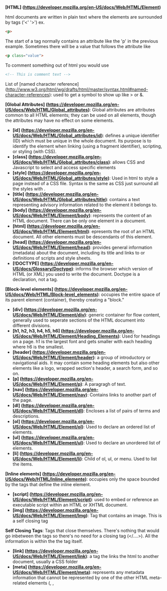 **[HTML] (https://developer.mozilla.org/en-US/docs/Web/HTML/Element)**

html documents are written in plain text where the elements are surrounded by tags ('<' '>') ex. 
```html
<p>
```
The start of a tag normally contains an attribute like the 'p' in the previous example. Sometimes there will be a value that follows the attribute like 
```html
<p class="value">
```
To comment something out of html you would use 
```html
<!-- This is comment text -->
```


List of [named character reference] (http://www.w3.org/html/wg/drafts/html/master/syntax.html#named-character-references): used to get a symbol to show up like > or &.


**[Global Attributes] (https://developer.mozilla.org/en-US/docs/Web/HTML/Global_attributes)**: Global attributes are attributes common to all HTML elements; they can be used on all elements, though the attributes may have no effect on some elements.

* **[id] (https://developer.mozilla.org/en-US/docs/Web/HTML/Global_attributes/id)**: defines a unique identifier (ID) which must be unique in the whole document. Its purpose is to identify the element when linking (using a fragment identifier), scripting, or styling (with CSS).
* **[class] (https://developer.mozilla.org/en-US/docs/Web/HTML/Global_attributes/class)**: allows CSS and Javascript to select and access specific elements
* **[style] (https://developer.mozilla.org/en-US/docs/Web/HTML/Global_attributes/style)**: Used in html to style a page instead of a CSS file. Syntax is the same as CSS just surround all the styles with <style> </style>.
* **[title] (https://developer.mozilla.org/en-US/docs/Web/HTML/Global_attributes/title)**: contains a text representing advisory information related to the element it belongs to.
* **[body] (https://developer.mozilla.org/en-US/docs/Web/HTML/Element/body)**: represents the content of an HTML document. There can be only one <body> element in a document.
* **[html] (https://developer.mozilla.org/en-US/docs/Web/HTML/Element/html)**: epresents the root of an HTML document. All other elements must be descendants of this element.
* **[head] (https://developer.mozilla.org/en-US/docs/Web/HTML/Element/head)**: provides general information (metadata) about the document, including its title and links to or definitions of scripts and style sheets.
* **[!DOCTYPE] (https://developer.mozilla.org/en-US/docs/Glossary/Doctype)**: informs the browser which version of HTML (or XML) you used to write the document. Doctype is a declaration, not a tag.


**[Block-level elements] (https://developer.mozilla.org/en-US/docs/Web/HTML/Block-level_elements)**: occupies the entire space of its parent element (container), thereby creating a "block."

* **[div] (https://developer.mozilla.org/en-US/docs/Web/HTML/Element/div)**: generic container for flow content, generally used to seperate sections of the HTML document into different divisions.
* **[h1, h2, h3, h4, h5, h6] (https://developer.mozilla.org/en-US/docs/Web/HTML/Element/Heading_Elements)**: Used for headings on a page. h1 is the largest font and gets smaller with each heading where h6 is the smallest.
* **[header] (https://developer.mozilla.org/en-US/docs/Web/HTML/Element/header)**: a group of introductory or navigational aids. It may contain some heading elements but also other elements like a logo, wrapped section's header, a search form, and so on.
* **[p] (https://developer.mozilla.org/en-US/docs/Web/HTML/Element/p)**: A paragragh of text.
* **[nav] (https://developer.mozilla.org/en-US/docs/Web/HTML/Element/nav)**: Contains links to another part of the page.
* **[dl] (https://developer.mozilla.org/en-US/docs/Web/HTML/Element/dl)**: Encloses a list of pairs of terms and descriptions.
* **[ol] (https://developer.mozilla.org/en-US/docs/Web/HTML/Element/ol)**: Used to declare an ordered list of elements.
* **[ul] (https://developer.mozilla.org/en-US/docs/Web/HTML/Element/ul)**: Used to declare an unordered list of elements.
* **[li] (https://developer.mozilla.org/en-US/docs/Web/HTML/Element/li)**: Child of ol, ul, or menu. Used to list the items.



**[Inline elements] (https://developer.mozilla.org/en-US/docs/Web/HTML/Inline_elemente)**: occupies only the space bounded by the tags that define the inline element.

* **[script] (https://developer.mozilla.org/en-US/docs/Web/HTML/Element/script)**: used to embed or reference an executable script within an HTML or XHTML document.
* **[img] (https://developer.mozilla.org/en-US/docs/Web/HTML/Element/Img)**: Tag that contains an image. This is a self closing tag


**Self Closing Tags**: Tags that close themselves. There's nothing that would go inbetween the tags so there's no need for a closing tag (</....>). All the information is within the the tag itself.

* **[link] (https://developer.mozilla.org/en-US/docs/Web/HTML/Element/link)**: a tag the links the html to another document, usually a CSS folder
* **[meta] (https://developer.mozilla.org/en-US/docs/Web/HTML/Element/meta)**: represents any metadata information that cannot be represented by one of the other HTML meta-related elements (<base>, <link>, <script>, <style> or <title>).
